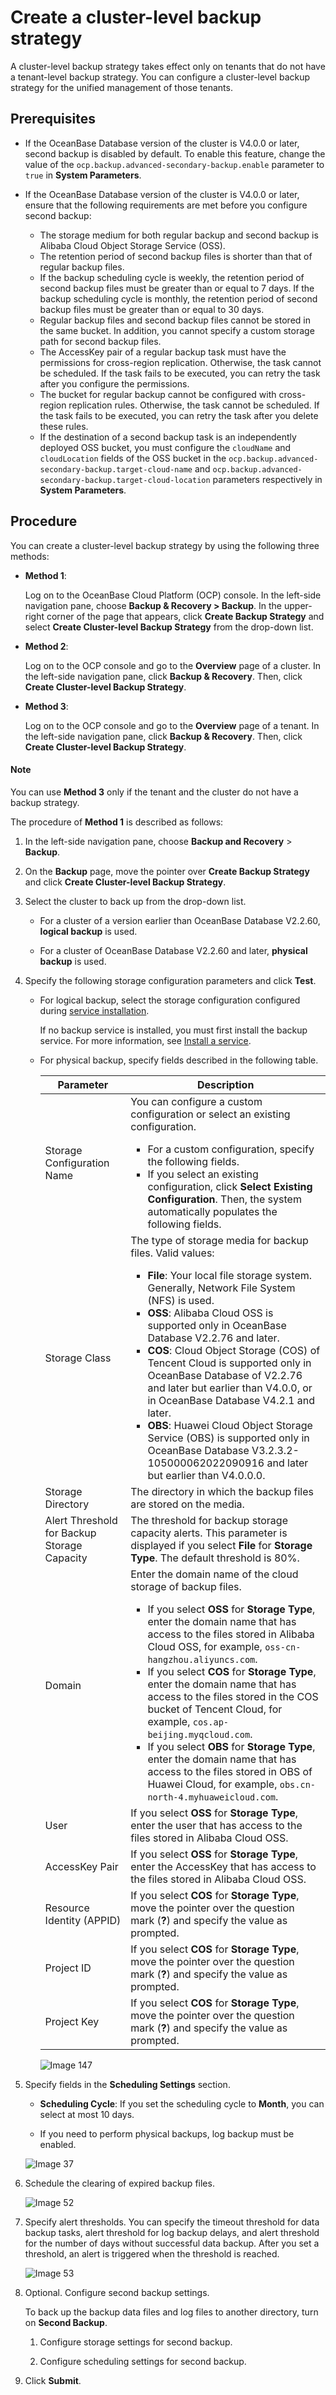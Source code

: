 # Create a cluster-level backup strategy

A cluster-level backup strategy takes effect only on tenants that do not have a tenant-level backup strategy. You can configure a cluster-level backup strategy for the unified management of those tenants. 

## Prerequisites

* If the OceanBase Database version of the cluster is V4.0.0 or later, second backup is disabled by default. To enable this feature, change the value of the `ocp.backup.advanced-secondary-backup.enable` parameter to `true` in **System Parameters**. 

* If the OceanBase Database version of the cluster is V4.0.0 or later, ensure that the following requirements are met before you configure second backup:

   * The storage medium for both regular backup and second backup is Alibaba Cloud Object Storage Service (OSS). 
   * The retention period of second backup files is shorter than that of regular backup files. 
   * If the backup scheduling cycle is weekly, the retention period of second backup files must be greater than or equal to 7 days. If the backup scheduling cycle is monthly, the retention period of second backup files must be greater than or equal to 30 days. 
   * Regular backup files and second backup files cannot be stored in the same bucket. In addition, you cannot specify a custom storage path for second backup files. 
   * The AccessKey pair of a regular backup task must have the permissions for cross-region replication. Otherwise, the task cannot be scheduled. If the task fails to be executed, you can retry the task after you configure the permissions. 
   * The bucket for regular backup cannot be configured with cross-region replication rules. Otherwise, the task cannot be scheduled. If the task fails to be executed, you can retry the task after you delete these rules. 
   * If the destination of a second backup task is an independently deployed OSS bucket, you must configure the `cloudName` and `cloudLocation` fields of the OSS bucket in the `ocp.backup.advanced-secondary-backup.target-cloud-name` and `ocp.backup.advanced-secondary-backup.target-cloud-location` parameters respectively in **System Parameters**. 

## Procedure

You can create a cluster-level backup strategy by using the following three methods:

* **Method 1**:

   Log on to the OceanBase Cloud Platform (OCP) console. In the left-side navigation pane, choose **Backup & Recovery > Backup**. In the upper-right corner of the page that appears, click **Create Backup Strategy** and select **Create Cluster-level Backup Strategy** from the drop-down list. 

* **Method 2**:

   Log on to the OCP console and go to the **Overview** page of a cluster. In the left-side navigation pane, click **Backup & Recovery**. Then, click **Create Cluster-level Backup Strategy**. 

* **Method 3**:

   Log on to the OCP console and go to the **Overview** page of a tenant. In the left-side navigation pane, click **Backup & Recovery**. Then, click **Create Cluster-level Backup Strategy**. 

<main id="notice" type='explain'><h4>Note</h4><p>You can use <b>Method 3</b> only if the tenant and the cluster do not have a backup strategy. </p></main>

The procedure of **Method 1** is described as follows: 

1. In the left-side navigation pane, choose **Backup and Recovery** \> **Backup**. 

2. On the **Backup** page, move the pointer over **Create Backup Strategy** and click **Create Cluster-level Backup Strategy**. 

3. Select the cluster to back up from the drop-down list. 

   * For a cluster of a version earlier than OceanBase Database V2.2.60, **logical backup** is used. 

   * For a cluster of OceanBase Database V2.2.60 and later, **physical backup** is used. 

4. Specify the following storage configuration parameters and click **Test**. 

   * For logical backup, select the storage configuration configured during [service installation](../../1000.manage-backup-and-recovery-service/200.installation-services.md). 

      If no backup service is installed, you must first install the backup service. For more information, see [Install a service](../../1000.manage-backup-and-recovery-service/200.installation-services.md). 

   * For physical backup, specify fields described in the following table. 

      | Parameter | Description |
      |-----|---|
      | Storage Configuration Name | You can configure a custom configuration or select an existing configuration.  <ul><li>For a custom configuration, specify the following fields. </li><li> If you select an existing configuration, click **Select Existing Configuration**. Then, the system automatically populates the following fields. </li></ul> |
      | Storage Class | The type of storage media for backup files. Valid values: <ul><li>**File**: Your local file storage system. Generally, Network File System (NFS) is used. </li><li> **OSS**: Alibaba Cloud OSS is supported only in OceanBase Database V2.2.76 and later.    </li><li> **COS**: Cloud Object Storage (COS) of Tencent Cloud is supported only in OceanBase Database of V2.2.76 and later but earlier than V4.0.0, or in OceanBase Database V4.2.1 and later.  </li><li> **OBS**: Huawei Cloud Object Storage Service (OBS) is supported only in OceanBase Database V3.2.3.2-105000062022090916 and later but earlier than V4.0.0.0.  </li></ul> |
      | Storage Directory | The directory in which the backup files are stored on the media.  |
      | Alert Threshold for Backup Storage Capacity | The threshold for backup storage capacity alerts. This parameter is displayed if you select **File** for **Storage Type**. The default threshold is 80%.  |
      | Domain | Enter the domain name of the cloud storage of backup files. <ul><li>If you select **OSS** for **Storage Type**, enter the domain name that has access to the files stored in Alibaba Cloud OSS, for example, `oss-cn-hangzhou.aliyuncs.com`. </li><li> If you select **COS** for **Storage Type**, enter the domain name that has access to the files stored in the COS bucket of Tencent Cloud, for example, `cos.ap-beijing.myqcloud.com`. </li><li> If you select **OBS** for **Storage Type**, enter the domain name that has access to the files stored in OBS of Huawei Cloud, for example, `obs.cn-north-4.myhuaweicloud.com`. </li></ul> |
      | User | If you select **OSS** for **Storage Type**, enter the user that has access to the files stored in Alibaba Cloud OSS.  |
      | AccessKey Pair | If you select **OSS** for **Storage Type**, enter the AccessKey that has access to the files stored in Alibaba Cloud OSS.  |
      | Resource Identity (APPID) | If you select **COS** for **Storage Type**, move the pointer over the question mark (**?**)  and specify the value as prompted.  |
      | Project ID | If you select **COS** for **Storage Type**, move the pointer over the question mark (**?**)  and specify the value as prompted.  |
      | Project Key | If you select **COS** for **Storage Type**, move the pointer over the question mark (**?**)  and specify the value as prompted.  |

      ![Image 147](https://obbusiness-private.oss-cn-shanghai.aliyuncs.com/doc/img/ocp/422-en/create-cluster-backup-strategy-1.png)

5. Specify fields in the **Scheduling Settings** section. 

   * **Scheduling Cycle**: If you set the scheduling cycle to **Month**, you can select at most 10 days. 

   * If you need to perform physical backups, log backup must be enabled. 

   ![Image 37](https://obbusiness-private.oss-cn-shanghai.aliyuncs.com/doc/img/ocp/422-en/create-cluster-backup-strategy-2.png)

6. Schedule the clearing of expired backup files. 

   ![Image 52](https://obbusiness-private.oss-cn-shanghai.aliyuncs.com/doc/img/ocp/422-en/create-cluster-backup-strategy-3.png)

7. Specify alert thresholds. You can specify the timeout threshold for data backup tasks, alert threshold for log backup delays, and alert threshold for the number of days without successful data backup. After you set a threshold, an alert is triggered when the threshold is reached. 

   ![Image 53](https://obbusiness-private.oss-cn-shanghai.aliyuncs.com/doc/img/ocp/422-en/create-cluster-backup-strategy-4.png)

8. Optional. Configure second backup settings. 

   To back up the backup data files and log files to another directory, turn on **Second Backup**. 

   1. Configure storage settings for second backup. 

   2. Configure scheduling settings for second backup. 

9. Click **Submit**. 
